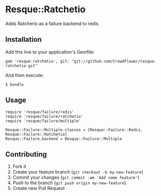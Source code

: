 # Resque::Ratchetio

Adds Ratcherio as a failure backend to redis

## Installation

Add this line to your application's Gemfile:

    gem 'resque-ratchetio', git: "git://github.com/CrowdFlower/resque-ratchetio.git"

And then execute:

    $ bundle

## Usage


    require 'resque/failure/redis'
    require 'resque/failure/ratchetio'
    require 'resque/failure/multiple'

    Resque::Failure::Multiple.classes = [Resque::Failure::Redis, Resque::Failure::Ratchetio]
    Resque::Failure.backend = Resque::Failure::Multiple

## Contributing

1. Fork it
2. Create your feature branch (`git checkout -b my-new-feature`)
3. Commit your changes (`git commit -am 'Add some feature'`)
4. Push to the branch (`git push origin my-new-feature`)
5. Create new Pull Request
